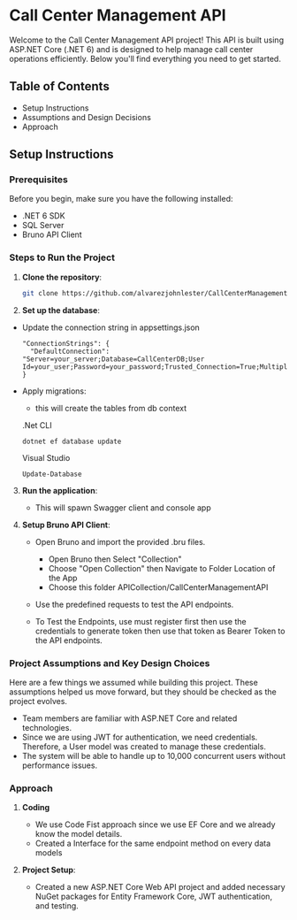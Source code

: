 # Call Center Management API

Welcome to the Call Center Management API project! This API is built using ASP.NET Core (.NET 6) and is designed to help manage call center operations efficiently. Below you'll find everything you need to get started.

## Table of Contents
- Setup Instructions
- Assumptions and Design Decisions
- Approach

## Setup Instructions

### Prerequisites
Before you begin, make sure you have the following installed:
- .NET 6 SDK
- SQL Server
- Bruno API Client

### Steps to Run the Project

1. **Clone the repository**:
   ```bash
   git clone https://github.com/alvarezjohnlester/CallCenterManagementAPI.git
   
2. **Set up the database**:
- Update the connection string in appsettings.json
  ```
  "ConnectionStrings": {
    "DefaultConnection": "Server=your_server;Database=CallCenterDB;User Id=your_user;Password=your_password;Trusted_Connection=True;MultipleActiveResultSets=true"
  }
  ```
- Apply migrations:
  
  - this will create the tables from db context
    
  .Net CLI
  ```
  dotnet ef database update
  ```
  Visual Studio
  ```
  Update-Database
  ```
3. **Run the application**:
   
   - This will spawn Swagger client and console app
     
5. **Setup Bruno API Client**:
   - Open Bruno and import the provided .bru files.
     
     - Open Bruno then Select "Collection"
     - Choose "Open Collection" then Navigate to Folder Location of the App
     - Choose this folder APICollection/CallCenterManagementAPI
       
   - Use the predefined requests to test the API endpoints.
     
   - To Test the Endpoints, use must register first then use the credentials to generate token then use that token as Bearer Token to the API endpoints.

### Project Assumptions and Key Design Choices

Here are a few things we assumed while building this project. These assumptions helped us move forward, but they should be checked as the project evolves.
- Team members are familiar with ASP.NET Core and related technologies.
- Since we are using JWT for authentication, we need credentials. Therefore, a User model was created to manage these credentials.
- The system will be able to handle up to 10,000 concurrent users without performance issues.

### Approach
1. **Coding**
   - We use Code Fist approach since we use EF Core and we already know the model details.
   - Created a Interface for the same endpoint method on every data models
     
2. **Project Setup**:
   - Created a new ASP.NET Core Web API project and added necessary NuGet packages for Entity Framework Core, JWT authentication, and testing.
  
   
